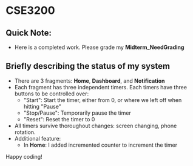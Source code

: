 # CSE3200 

## Quick Note: 
- Here is a completed work. Please grade my **Midterm_NeedGrading**

## Briefly describing the status of my system
- There are 3 fragments: **Home**, **Dashboard**, and **Notification**
- Each fragment has three independent timers. Each timers have three buttons to be controlled over:
    + "Start": Start the timer, either from 0, or where we left off when hitting "Pause"
    + "Stop/Pause": Temporarily pause the timer
    + "Reset": Reset the timer to 0
- All timers survive thoroughout changes: screen changing, phone rotation.
- Additional feature: 
    + In **Home**: I added incremented counter to increment the timer 

Happy coding!




